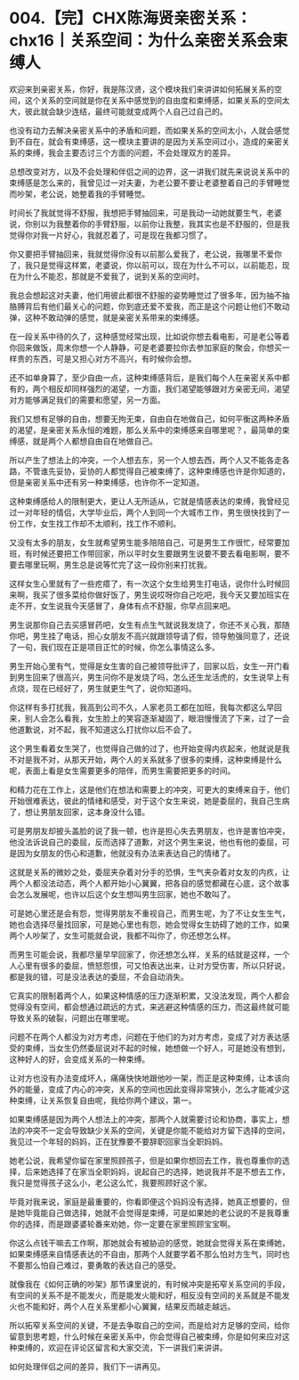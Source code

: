 # 004.【完】CHX陈海贤亲密关系：chx16丨关系空间：为什么亲密关系会束缚人

欢迎来到亲密关系，你好，我是陈汉贤，这个模块我们来讲讲如何拓展关系的空间，这个关系的空间就是你在关系中感觉到的自由度和束缚感，如果关系的空间太大，彼此就会缺少连结，最终可能就变成两个人自己过自己的。

也没有动力去解决亲密关系中的矛盾和问题，而如果关系的空间太小，人就会感觉到不自在，就会有束缚感，这一模块主要讲的是因为关系空间过小，造成的亲密关系的束缚，我会主要态讨三个方面的问题，不会处理双方的差异。

总想改变对方，以及不会处理和伴侣之间的边界，这一讲我们就先来说说关系中的束缚感是怎么来的，我曾见过一对夫妻，为老公要不要让老婆整着自己的手臂睡觉而吵架，老公说，她整着我的手臂睡觉。

时间长了我就觉得不舒服，我想把手臂抽回来，可是我动一动她就要生气，老婆说，你别以为我整着你的手臂舒服，以前你让我整，我其实也是不舒服的，但是我觉得你对我一片好心，我就忍着了，可是现在我都习惯了。

你又要把手臂抽回来，我就觉得你没有以前那么爱我了，老公说，我哪里不爱你了，我只是觉得这样累，老婆说，你以前可以，现在为什么不可以，以前能忍，现在为什么不能忍，那就是不爱我了，说到关系的空间时。

我总会想起这对夫妻，他们用彼此都很不舒服的姿势睡觉过了很多年，因为抽不抽胳膊背后有他们最关心的问题，你到底还爱不爱我，而正是这个问题让他们不敢动弹，这种不敢动弹的感觉，就是亲密关系带来的束缚感。

在一段关系中待的久了，这种感觉经常出现，比如说你想去看电影，可是老公等着你回来做饭，周末你想一个人静静，可是老婆要拉你去参加家庭的聚会，你想买一样贵的东西，可是又担心对方不高兴，有时候你会想。

还不如单身算了，至少自由一点，这种束缚感背后，是我们每个人在亲密关系中都有的，两个相反却同样强烈的渴望，一方面，我们渴望能够跟对方亲密无间，渴望对方能够满足我们的需要和愿望，另一方面。

我们又想有足够的自由，想要无拘无束，自由自在地做自己，如何平衡这两种矛盾的渴望，是亲密关系永恒的难题，那么关系中的束缚感来自哪里呢？，最简单的束缚感，就是两个人都想自由自在地做自己。

所以产生了想法上的冲突，一个人想去东，另一个人想去西，两个人又不能各走各路，不管谁先妥协，妥协的人都觉得自己被束缚了，这种束缚感也许是你知道的，但是亲密关系中还有另一种束缚感，也许你不一定知道。

这种束缚感给人的限制更大，更让人无所适从，它就是情感表达的束缚，我曾经见过一对年轻的情侣，大学毕业后，两个人到同一个大城市工作，男生很快找到了一份工作，女生找工作却不太顺利，找工作不顺利。

又没有太多的朋友，女生就希望男生能多陪陪自己，可是男生工作很忙，经常要加班，有时候还要把工作带回家，所以平时女生要跟男生说要不要去看电影啊，要不要去哪里玩啊，男生总是说等忙完了这一段你别来打扰我。

这样女生心里就有了一些疙瘩了，有一次这个女生给男生打电话，说你什么时候回来啊，我买了很多菜给你做好饭了，男生说哎呀你自己吃吧，我今天又要加班实在走不开，女生说我今天感冒了，身体有点不舒服，你早点回来吧。

男生说那你自己去买感冒药吧，女生有点生气就说我发烧了，你还不关心我，那随你吧，男生挂了电话，担心女朋友不高兴就跟领导请了假，领导勉强同意了，还说了一句，我们现在正是项目正忙的时候，你怎么事情这么多。

男生开始心里有气，觉得是女生害的自己被领导批评了，回家以后，女生一开门看到男生回来了很高兴，男生问你不是发烧了吗，怎么还生龙活虎的，女生说早上有点烧，现在已经好了，男生就更生气了，说你知道吗。

你这样有多打扰我，我高到公司不久，人家老员工都在加班，我每次都这么早回来，别人会怎么看我，女生脸上的笑容逐渐凝固了，眼泪慢慢流了下来，过了一会他道歉说，对不起，我不知道这么打扰你以后不会了。

这个男生看着女生哭了，也觉得自己做的过了，也开始变得内疚起来，他就说是我不对是我不对，从那天开始，两个人的关系就多了很多的束缚，这种束缚是什么呢，表面上看是女生需要更多的陪伴，而男生需要把更多的时间。

和精力花在工作上，这是他们在想法和需要上的冲突，可更大的束缚来自于，他们开始很难表达，彼此的情绪和感受，对于这个女生来说，她是委屈的，我自己生病了，想让男朋友回家，这本身没什么错。

可是男朋友却披头盖脸的说了我一顿，也许是担心失去男朋友，也许是害怕冲突，他没法诉说自己的委屈，反而选择了道歉，对这个男生来说，他也有他的委屈，可是因为女朋友的伤心和道歉，他就没有办法来表达自己的情绪了。

这就是关系的微妙之处，委屈夹杂着对分手的恐惧，生气夹杂着对女友的内疚，让两个人都没法动态，两个人都开始小心翼翼，把各自的感觉都藏在心底，这个故事会怎么发展呢，也许以后这个女生想叫男生回家，她也不敢叫了。

可是她心里还是会有怨，觉得男朋友不重视自己，而男生呢，为了不让女生生气，她也会选择尽量找回家，可是她心里也有怨，她会觉得女生妨碍了她的工作，如果两个人吵架了，女生可能就会说，我都不叫你了，你还想怎么样。

而男生可能会说，我都尽量早早回家了，你还想怎么样，关系的结就是这样，一个人心里有很多的委屈，愤怒怨恨，可又怕表达出来，让对方受伤害，所以只好说，都是我的错，可是没法表达的委屈，不会自动消失。

它真实的限制着两个人，如果这种情感的压力逐渐积累，又没法发现，两个人都会觉得没有空间，都会想通过疏远的方式，来逃避这种情感的压力，而这最终就可能导致关系的破裂，问题出在哪里呢。

问题不在两个人都没为对方考虑，问题在于他们的为对方考虑，变成了对方表达感受的束缚，当女生仍然委屈说对不起的时候，她想做一个好人，可是她没有想到，这种好人的好，会变成关系的一种束缚。

让对方也没有办法变成坏人，痛痛快快地跟他吵一架，而正是这种束缚，让本该向外的能量，变成了内心的冲突，关系的空间也因此变得非常狭小，怎么才能减少这种束缚，让关系恢复自由呢，我给你两个建议，第一。

如果束缚感是因为两个人想法上的冲突，那两个人就需要讨论和协商，事实上，想法的冲突不一定会导致缺少关系的空间，关键是你能不能给对方留下选择的空间，我见过一个年轻的妈妈，正在犹豫要不要辞职回家当全职妈妈。

她老公说，我希望你留在家里照顾孩子，但是如果你想回去工作，我也尊重你的选择，后来她选择了在家当全职妈妈，说起自己的选择，她说我并不是不想去工作，我只是觉得孩子这么小，老公这么忙，我要照顾好这个家。

毕竟对我来说，家庭是最重要的，你看即便这个妈妈没有选择，她真正想要的，但是她毕竟能自己做选择，她就不会觉得是束缚，可是如果她的老公说的不是我尊重你的选择，而是跟婆婆轮番来劝她，你一定要在家里照顾宝宝啊。

你这么点钱干嘛去工作啊，那她就会有被胁迫的感觉，她就会觉得关系在束缚她，如果束缚感来自情感表达的不自由，那两个人就要学着不那么怕对方生气，同时也不要那么怕自己难过，要勇敢的表达自己的感受。

就像我在《如何正确的吵架》那节课里说的，有时候冲突是拓窄关系空间的手段，有空间的关系不是不能发火，而是能发火能和好，相反没有空间的关系就是不能发火也不能和好，两个人在关系里都小心翼翼，结果反而越走越远。

所以拓窄关系空间的关键，不是去争取自己的空间，而是给对方足够的空间，给你留意到思考题，什么时候在亲密关系中，你会觉得自己被束缚，你是如何来应对这种束缚的，欢迎在评论区留言和大家交流，下一讲我们来讲讲。

如何处理伴侣之间的差异，我们下一讲再见。